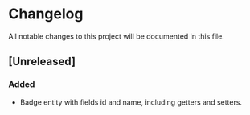 # Changelog
All notable changes to this project will be documented in this file.

## [Unreleased]
### Added
- Badge entity with fields id and name, including getters and setters.
